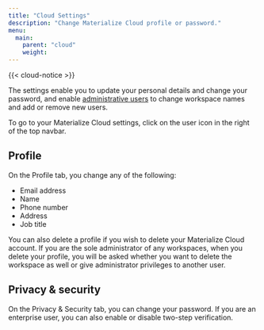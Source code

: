 ```yaml
---
title: "Cloud Settings"
description: "Change Materialize Cloud profile or password."
menu:
  main:
    parent: "cloud"
    weight:
---
```


{{< cloud-notice >}}

The settings enable you to update your personal details and change your password, and enable [administrative users](adminster-worskpace) to change workspace names and add or remove new users.

To go to your Materialize Cloud settings, click on the user icon in the right of the top navbar.

## Profile

On the Profile tab, you change any of the following:

* Email address
* Name
* Phone number
* Address
* Job title

You can also delete a profile if you wish to delete your Materialize Cloud account. If you are the sole administrator of any workspaces, when you delete your profile, you will be asked whether you want to delete the workspace as well or give administrator privileges to another user.

## Privacy &amp; security

On the Privacy & Security tab, you can change your password. If you are an enterprise user, you can also enable or disable two-step verification.
